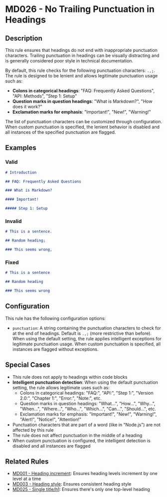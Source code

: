 # MD026 - No Trailing Punctuation in Headings

## Description

This rule ensures that headings do not end with inappropriate punctuation characters. Trailing punctuation in headings can be visually distracting and is generally considered poor style in technical documentation.

By default, this rule checks for the following punctuation characters: `.,;`. The rule is designed to be lenient and allows legitimate punctuation usage such as:

- **Colons in categorical headings**: "FAQ: Frequently Asked Questions", "API: Methods", "Step 1: Setup"
- **Question marks in question headings**: "What is Markdown?", "How does it work?"
- **Exclamation marks for emphasis**: "Important!", "New!", "Warning!"

The list of punctuation characters can be customized through configuration. When custom punctuation is specified, the lenient behavior is disabled and all instances of the specified punctuation are flagged.

## Examples

### Valid

```markdown
# Introduction

## FAQ: Frequently Asked Questions

### What is Markdown?

#### Important!

##### Step 1: Setup
```

### Invalid

<!-- rumdl-disable MD026 -->

```markdown
# This is a sentence.

## Random heading;

### This seems wrong,
```

<!-- rumdl-enable MD026 -->

### Fixed

```markdown
# This is a sentence

## Random heading

### This seems wrong
```

## Configuration

This rule has the following configuration options:

- `punctuation`: A string containing the punctuation characters to check for at the end of headings. Default is `.,;` (more restrictive than before). When using the default setting, the rule applies intelligent exceptions for legitimate punctuation usage. When custom punctuation is specified, all instances are flagged without exceptions.

## Special Cases

- This rule does not apply to headings within code blocks
- **Intelligent punctuation detection**: When using the default punctuation setting, the rule allows legitimate uses such as:
  - Colons in categorical headings: "FAQ:", "API:", "Step 1:", "Version 2.0:", "Chapter 1:", "Error:", "Note:", etc.
  - Question marks in question headings: "What...", "How...", "Why...", "When...", "Where...", "Who...", "Which...", "Can...", "Should...", etc.
  - Exclamation marks for emphasis: "Important!", "New!", "Warning!", "Alert!", "Notice!", "Attention!"
- Punctuation characters that are part of a word (like in "Node.js") are not affected by this rule
- The rule does not affect punctuation in the middle of a heading
- When custom punctuation is configured, the intelligent detection is disabled and all instances are flagged

## Related Rules

- [MD001 - Heading increment](md001.md): Ensures heading levels increment by one level at a time
- [MD003 - Heading style](md003.md): Ensures consistent heading style
- [MD025 - Single title/h1](md025.md): Ensures there's only one top-level heading
